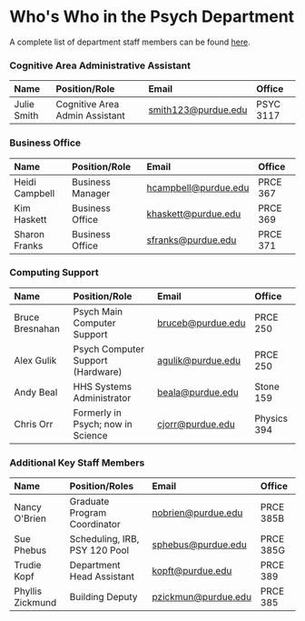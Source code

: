 # Who's Who in the Psych Department

A complete list of department staff members can be found [here](http://www.purdue.edu/hhs/psy/directory/staff/index.html).

### Cognitive Area Administrative Assistant

| Name                  | Position/Role                 | Email                     | Office 
| :---------------------| :----------------------------- |:------------------------- |:------
| Julie Smith           | Cognitive Area Admin Assistant | <smith123@purdue.edu>     | PSYC 3117

### Business Office

| Name                  | Position/Role                | Email                     | Office
| :---------------------| :--------------------------- |:------------------------- |:------
| Heidi Campbell        | Business Manager             | <hcampbell@purdue.edu>    | PRCE 367   
| Kim Haskett           | Business Office              | <khaskett@purdue.edu>     | PRCE 369   
| Sharon Franks         | Business Office              | <sfranks@purdue.edu>      | PRCE 371   

### Computing Support

| Name                  | Position/Role                      | Email                     | Office 
| :---------------------| :--------------------------------- |:------------------------- |:------
| Bruce Bresnahan       | Psych Main Computer Support        | <bruceb@purdue.edu>       | PRCE 250  
| Alex Gulik            | Psych Computer Support (Hardware)  | <agulik@purdue.edu>       | PRCE 250
| Andy Beal             | HHS Systems Administrator          | <beala@purdue.edu>        | Stone 159   
| Chris Orr             | Formerly in Psych; now in Science  | <cjorr@purdue.edu>        | Physics 394   

### Additional Key Staff Members

| Name                  | Position/Roles                 | Email                     | Office
| :---------------------| :----------------------------- |:------------------------- |:------
| Nancy O'Brien         | Graduate Program Coordinator   | <nobrien@purdue.edu>      | PRCE 385B
| Sue Phebus            | Scheduling, IRB, PSY 120 Pool  | <sphebus@purdue.edu>      | PRCE 385G   
| Trudie Kopf           | Department Head Assistant      | <kopft@purdue.edu>        | PRCE 389   
| Phyllis Zickmund      | Building Deputy                | <pzickmun@purdue.edu>     | PRCE 385  
